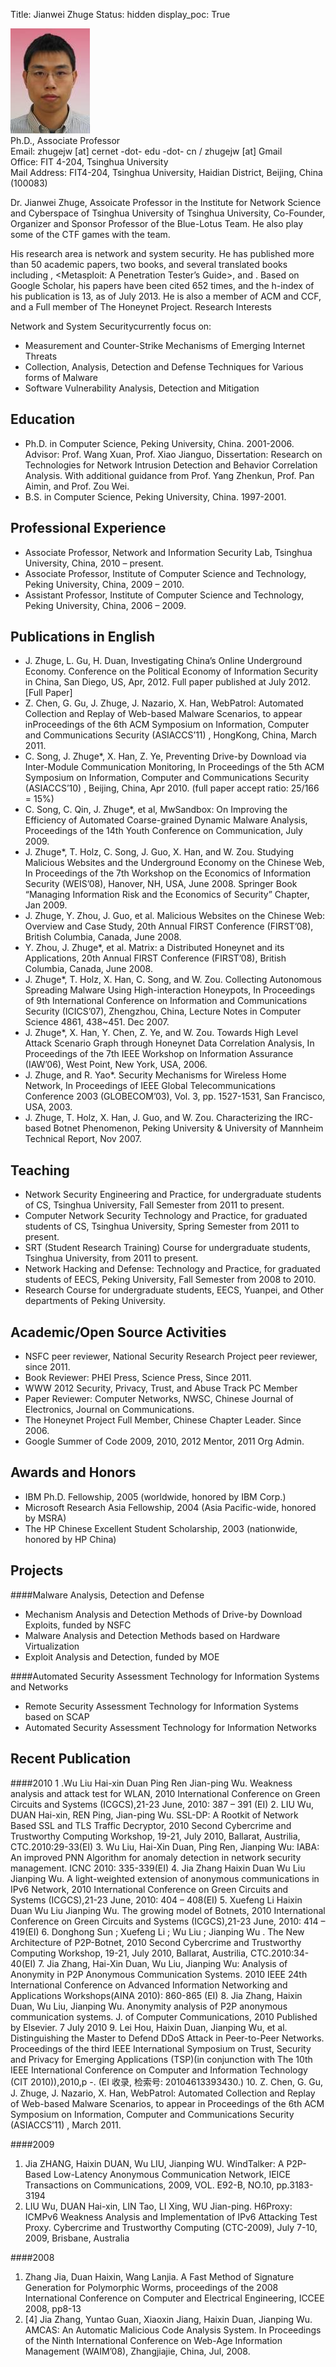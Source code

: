 Title: Jianwei Zhuge
Status: hidden
display_poc: True

<div class="row">
	<div class="col-md-3 ">
		<img class='img-responsive' src='\photos\zhugejw.jpg'>
	</div>
	<div class="col-md-9" id="card">
	Ph.D., Associate Professor <br>
	Email: zhugejw [at] cernet -dot- edu -dot- cn / zhugejw [at] Gmail <br>
	Office: FIT 4-204, Tsinghua University <br>
	Mail Address: FIT4-204, Tsinghua University, Haidian District, Beijing, China (100083)
	</div>
</div>

Dr. Jianwei Zhuge, Assoicate Professor in the Institute for Network Science and Cyberspace of Tsinghua University of Tsinghua University, Co-Founder, Organizer and Sponsor Professor of the Blue-Lotus Team. He also play some of the CTF games with the team.

His research area is network and system security. He has published more than 50 academic papers, two books, and several translated books including <Ghost in the Wires>, <Metasploit: A Penetration Tester’s Guide>, <Practical Malware Analysis> and <Practical Packet Analysis>. Based on Google Scholar, his papers have been cited 652 times, and the h-index of his publication is 13, as of July 2013. He is also a member of ACM and CCF, and a Full member of The Honeynet Project.
Research Interests

Network and System Securitycurrently focus on:
* Measurement and Counter-Strike Mechanisms of Emerging Internet Threats
* Collection, Analysis, Detection and Defense Techniques for Various forms of Malware
* Software Vulnerability Analysis, Detection and Mitigation

Education
--------------------
* Ph.D. in Computer Science, Peking University, China. 2001-2006. Advisor: Prof. Wang Xuan, Prof. Xiao Jianguo, Dissertation: Research on Technologies for Network Intrusion Detection and Behavior Correlation Analysis. With additional guidance from Prof. Yang Zhenkun, Prof. Pan Aimin, and Prof. Zou Wei.
* B.S. in Computer Science, Peking University, China. 1997-2001.

Professional Experience
--------------------
* Associate Professor, Network and Information Security Lab, Tsinghua University, China, 2010 – present.
* Associate Professor, Institute of Computer Science and Technology, Peking University, China, 2009 – 2010.
* Assistant Professor, Institute of Computer Science and Technology, Peking University, China, 2006 – 2009.

Publications in English
--------------------
* J. Zhuge, L. Gu, H. Duan, Investigating China’s Online Underground Economy. Conference on the Political Economy of Information Security in China, San Diego, US, Apr, 2012. Full paper published at July 2012. [Full Paper]
* Z. Chen, G. Gu, J. Zhuge, J. Nazario, X. Han, WebPatrol: Automated Collection and Replay of Web-based Malware Scenarios, to appear inProceedings of the 6th ACM Symposium on Information, Computer and Communications Security (ASIACCS’11) , HongKong, China, March 2011.
* C. Song, J. Zhuge*, X. Han, Z. Ye, Preventing Drive-by Download via Inter-Module Communication Monitoring, In Proceedings of the 5th ACM Symposium on Information, Computer and Communications Security (ASIACCS’10) , Beijing, China, Apr 2010. (full paper accept ratio: 25/166 = 15%)
* C. Song, C. Qin, J. Zhuge*, et al, MwSandbox: On Improving the Efficiency of Automated Coarse-grained Dynamic Malware Analysis, Proceedings of the 14th Youth Conference on Communication, July 2009.
* J. Zhuge*, T. Holz, C. Song, J. Guo, X. Han, and W. Zou. Studying Malicious Websites and the Underground Economy on the Chinese Web, In Proceedings of the 7th Workshop on the Economics of Information Security (WEIS’08), Hanover, NH, USA, June 2008. Springer Book “Managing Information Risk and the Economics of Security” Chapter, Jan 2009.
* J. Zhuge, Y. Zhou, J. Guo, et al. Malicious Websites on the Chinese Web: Overview and Case Study, 20th Annual FIRST Conference (FIRST’08), British Columbia, Canada, June 2008.
* Y. Zhou, J. Zhuge*, et al. Matrix: a Distributed Honeynet and its Applications, 20th Annual FIRST Conference (FIRST’08), British Columbia, Canada, June 2008.
* J. Zhuge*, T. Holz, X. Han, C. Song, and W. Zou. Collecting Autonomous Spreading Malware Using High-interaction Honeypots, In Proceedings of 9th International Conference on Information and Communications Security (ICICS’07), Zhengzhou, China, Lecture Notes in Computer Science 4861, 438~451. Dec 2007.
* J. Zhuge*, X. Han, Y. Chen, Z. Ye, and W. Zou. Towards High Level Attack Scenario Graph through Honeynet Data Correlation Analysis, In Proceedings of the 7th IEEE Workshop on Information Assurance (IAW’06), West Point, New York, USA, 2006.
* J. Zhuge, and R. Yao*. Security Mechanisms for Wireless Home Network, In Proceedings of IEEE Global Telecommunications Conference 2003 (GLOBECOM’03), Vol. 3, pp. 1527-1531, San Francisco, USA, 2003.
* J. Zhuge, T. Holz, X. Han, J. Guo, and W. Zou. Characterizing the IRC-based Botnet Phenomenon, Peking University & University of Mannheim Technical Report, Nov 2007.

Teaching
--------------------
* Network Security Engineering and Practice, for undergraduate students of CS, Tsinghua University, Fall Semester from 2011 to present.
* Computer Network Security Technology and Practice, for graduated students of CS, Tsinghua University, Spring Semester from 2011 to present.
* SRT (Student Research Training) Course for undergraduate students, Tsinghua University, from 2011 to present.
* Network Hacking and Defense: Technology and Practice, for graduated students of EECS, Peking University, Fall Semester from 2008 to 2010.
* Research Course for undergraduate students, EECS, Yuanpei, and Other departments of Peking University.

Academic/Open Source Activities
--------------------
* NSFC peer reviewer, National Security Research Project peer reviewer, since 2011.
* Book Reviewer: PHEI Press, Science Press, Since 2011.
* WWW 2012 Security, Privacy, Trust, and Abuse Track PC Member
* Paper Reviewer: Computer Networks, NWSC, Chinese Journal of Electronics,  Journal on Communications.
* The Honeynet Project Full Member, Chinese Chapter Leader. Since 2006.
* Google Summer of Code 2009, 2010, 2012 Mentor, 2011 Org Admin.

Awards and Honors
--------------------
* IBM Ph.D. Fellowship, 2005 (worldwide, honored by IBM Corp.)
* Microsoft Research Asia Fellowship, 2004 (Asia Pacific-wide, honored by MSRA)
* The HP Chinese Excellent Student Scholarship, 2003 (nationwide, honored by HP China)

Projects
--------------------
####Malware Analysis, Detection and Defense

* Mechanism Analysis and Detection Methods of Drive-by Download Exploits, funded by NSFC
* Malware Analysis and Detection Methods based on Hardware Virtualization
* Exploit Analysis and Detection, funded by MOE

####Automated Security Assessment Technology for Information Systems and Networks

* Remote Security Assessment Technology for Information Systems based on SCAP
* Automated Security Assessment Technology for Information Networks

Recent Publication
--------------------
####2010
1 .Wu Liu Hai-xin Duan Ping Ren Jian-ping Wu. Weakness analysis and attack test for WLAN, 2010 International Conference on Green Circuits and Systems (ICGCS),21-23 June, 2010: 387 – 391 (EI)
2. LIU Wu, DUAN Hai-xin, REN Ping, Jian-ping Wu. SSL-DP: A Rootkit of Network Based SSL and TLS Traffic Decryptor, 2010 Second Cybercrime and Trustworthy Computing Workshop, 19-21, July 2010, Ballarat, Austrilia, CTC.2010:29-33(EI)
3. Wu Liu, Hai-Xin Duan, Ping Ren, Jianping Wu: IABA: An improved PNN Algorithm for anomaly detection in network security management. ICNC 2010: 335-339(EI)
4. Jia Zhang Haixin Duan Wu Liu Jianping Wu. A light-weighted extension of anonymous communications in IPv6 Network, 2010 International Conference on Green Circuits and Systems (ICGCS),21-23 June, 2010: 404 – 408(EI)
5. Xuefeng Li Haixin Duan Wu Liu Jianping Wu. The growing model of Botnets, 2010 International Conference on Green Circuits and Systems (ICGCS),21-23 June, 2010: 414 – 419(EI)
6. Donghong Sun ; Xuefeng Li ; Wu Liu ; Jianping Wu . The New Architecture of P2P-Botnet, 2010 Second Cybercrime and Trustworthy Computing Workshop, 19-21, July 2010, Ballarat, Austrilia, CTC.2010:34-40(EI)
7. Jia Zhang, Hai-Xin Duan, Wu Liu, Jianping Wu: Analysis of Anonymity in P2P Anonymous Communication Systems. 2010 IEEE 24th International Conference on Advanced Information Networking and Applications Workshops(AINA 2010): 860-865 (EI)
8. Jia Zhang, Haixin Duan, Wu Liu, Jianping Wu. Anonymity analysis of P2P anonymous communication systems. J. of Computer Communications, 2010 Published by Elsevier. 7 July 2010
9. Lei Hou, Haixin Duan, Jianping Wu, et al. Distinguishing the Master to Defend DDoS Attack in Peer-to-Peer Networks. Proceedings of the third IEEE International Symposium on Trust, Security and Privacy for Emerging Applications (TSP)(in conjunction with The 10th IEEE International Conference on Computer and Information Technology (CIT 2010)),2010,p -. (EI 收录, 检索号: 20104613393430.)
10. Z. Chen, G. Gu, J. Zhuge, J. Nazario, X. Han, WebPatrol: Automated Collection and Replay of Web-based Malware Scenarios, to appear in Proceedings of the 6th ACM Symposium on Information, Computer and Communications Security (ASIACCS’11) , March 2011.

####2009

1. Jia ZHANG, Haixin DUAN, Wu LIU, Jianping WU. WindTalker: A P2P-Based Low-Latency Anonymous Communication Network, IEICE Transactions on Communications, 2009, VOL. E92-B, NO.10, pp.3183-3194
2. LIU Wu, DUAN Hai-xin, LIN Tao, LI Xing, WU Jian-ping. H6Proxy: ICMPv6 Weakness Analysis and Implementation of IPv6 Attacking Test Proxy. Cybercrime and Trustworthy Computing (CTC-2009), July 7-10, 2009,   Brisbane, Australia

####2008

1. Zhang Jia, Duan Haixin, Wang Lanjia. A Fast Method of Signature Generation for Polymorphic Worms, proceedings of the 2008 International Conference on Computer and Electrical Engineering, ICCEE 2008, pp8-13
2. [4] Jia Zhang, Yuntao Guan, Xiaoxin Jiang, Haixin Duan, Jianping Wu. AMCAS: An Automatic Malicious Code Analysis System. In Proceedings of the Ninth International Conference on Web-Age Information Management (WAIM’08),  Zhangjiajie, China, Jul, 2008.
